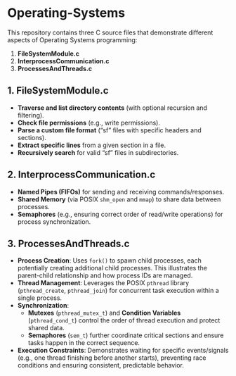# Operating-Systems

This repository contains three C source files that demonstrate different aspects of Operating Systems programming:

1. **FileSystemModule.c**  
2. **InterprocessCommunication.c**  
3. **ProcessesAndThreads.c**

## 1. FileSystemModule.c
- **Traverse and list directory contents** (with optional recursion and filtering).
- **Check file permissions** (e.g., write permissions).
- **Parse a custom file format** (“sf” files with specific headers and sections).
- **Extract specific lines** from a given section in a file.
- **Recursively search** for valid “sf” files in subdirectories.

## 2. InterprocessCommunication.c
- **Named Pipes (FIFOs)** for sending and receiving commands/responses.
- **Shared Memory** (via POSIX `shm_open` and `mmap`) to share data between processes.
- **Semaphores** (e.g., ensuring correct order of read/write operations) for process synchronization.

## 3. ProcessesAndThreads.c
- **Process Creation**: Uses `fork()` to spawn child processes, each potentially creating additional child processes. This illustrates the parent-child relationship and how process IDs are managed.
- **Thread Management**: Leverages the POSIX `pthread` library (`pthread_create`, `pthread_join`) for concurrent task execution within a single process.
- **Synchronization**:
  - **Mutexes** (`pthread_mutex_t`) and **Condition Variables** (`pthread_cond_t`) control the order of thread execution and protect shared data.
  - **Semaphores** (`sem_t`) further coordinate critical sections and ensure tasks happen in the correct sequence.
- **Execution Constraints**: Demonstrates waiting for specific events/signals (e.g., one thread finishing before another starts), preventing race conditions and ensuring consistent, predictable behavior.
